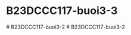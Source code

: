 # B23DCCC117-buoi3-3
#   B 2 3 D C C C 1 1 7 - b u o i 3 - 2  
 #   B 2 3 D C C C 1 1 7 - b u o i 3 - 2  
 